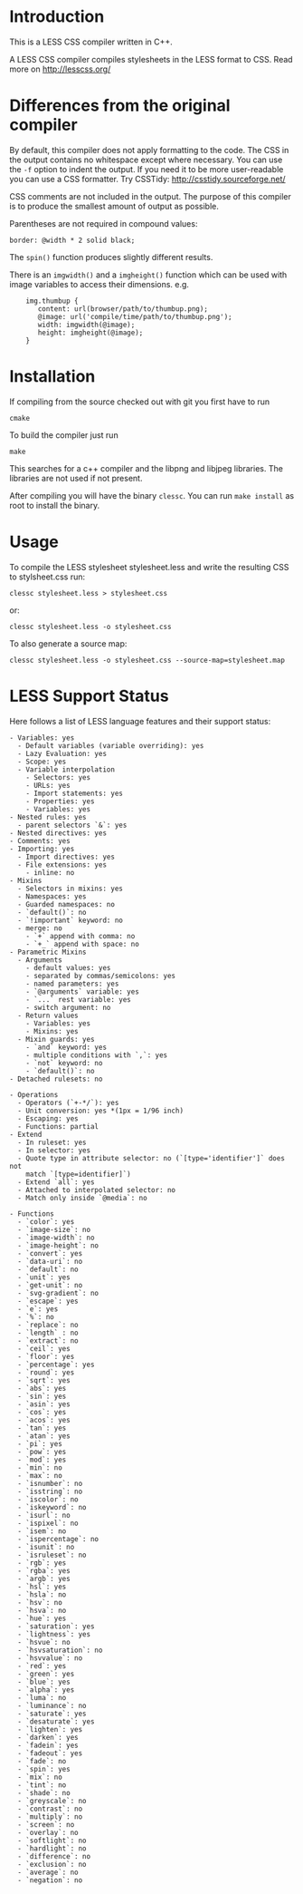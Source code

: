 # Introduction

This is a LESS CSS compiler written in C++.

A LESS CSS compiler compiles stylesheets in the LESS format to
CSS. Read more on http://lesscss.org/ 

# Differences from the original compiler

By default, this compiler does not apply formatting to the code. The
CSS in the output contains no whitespace except where necessary. You
can use the `-f` option to indent the output. If you need it to be more
user-readable you can use a CSS formatter. Try CSSTidy:
http://csstidy.sourceforge.net/

CSS comments are not included in the output. The purpose of this
compiler is to produce the smallest amount of output as possible. 

Parentheses are not required in compound values:

```
border: @width * 2 solid black;
```

The `spin()` function produces slightly different results.

There is an `imgwidth()` and a `imgheight()` function which can be used
with image variables to access their dimensions. e.g.

```
    img.thumbup {
       content: url(browser/path/to/thumbup.png);
       @image: url('compile/time/path/to/thumbup.png');
       width: imgwidth(@image);
       height: imgheight(@image);
    }
```

# Installation

If compiling from the source checked out with git you first have to
run

```
cmake
```

To build the compiler just run

```
make
```

This searches for a c++ compiler and the libpng and libjpeg libraries.
The libraries are not used if not present.

After compiling you will have the binary `clessc`. You can run `make
install` as root to install the binary.

# Usage

To compile the LESS stylesheet stylesheet.less and write the resulting
CSS to stylsheet.css run:

```
clessc stylesheet.less > stylesheet.css
```

or:

```
clessc stylesheet.less -o stylesheet.css
```

To also generate a source map:

```
clessc stylesheet.less -o stylesheet.css --source-map=stylesheet.map
```

# LESS Support Status

Here follows a list of LESS language features and their support
status:

    - Variables: yes
      - Default variables (variable overriding): yes
      - Lazy Evaluation: yes
      - Scope: yes
      - Variable interpolation
        - Selectors: yes
        - URLs: yes
        - Import statements: yes
        - Properties: yes
        - Variables: yes
    - Nested rules: yes
      - parent selectors `&`: yes
    - Nested directives: yes
    - Comments: yes
    - Importing: yes
      - Import directives: yes
      - File extensions: yes
        - inline: no
    - Mixins
      - Selectors in mixins: yes
      - Namespaces: yes
      - Guarded namespaces: no
      - `default()`: no
      - `!important` keyword: no
      - merge: no
        - `+` append with comma: no
        - `+_` append with space: no
    - Parametric Mixins
      - Arguments
        - default values: yes
        - separated by commas/semicolons: yes
        - named parameters: yes
        - `@arguments` variable: yes
        - `...` rest variable: yes
        - switch argument: no
      - Return values
        - Variables: yes
        - Mixins: yes
      - Mixin guards: yes
        - `and` keyword: yes
        - multiple conditions with `,`: yes
        - `not` keyword: no
        - `default()`: no
    - Detached rulesets: no
        
    - Operations
      - Operators (`+-*/`): yes
      - Unit conversion: yes *(1px = 1/96 inch)
      - Escaping: yes
      - Functions: partial
    - Extend
      - In ruleset: yes
      - In selector: yes
      - Quote type in attribute selector: no (`[type='identifier']` does not
        match `[type=identifier]`)
      - Extend `all`: yes
      - Attached to interpolated selector: no
      - Match only inside `@media`: no
  
    - Functions
      - `color`: yes
      - `image-size`: no 
      - `image-width`: no
      - `image-height`: no
      - `convert`: yes
      - `data-uri`: no
      - `default`: no
      - `unit`: yes
      - `get-unit`: no
      - `svg-gradient`: no
      - `escape`: yes
      - `e`: yes
      - `%`: no
      - `replace`: no
      - `length` : no
      - `extract`: no
      - `ceil`: yes
      - `floor`: yes
      - `percentage`: yes
      - `round`: yes
      - `sqrt`: yes
      - `abs`: yes
      - `sin`: yes
      - `asin`: yes
      - `cos`: yes
      - `acos`: yes
      - `tan`: yes
      - `atan`: yes
      - `pi`: yes
      - `pow`: yes
      - `mod`: yes
      - `min`: no
      - `max`: no
      - `isnumber`: no
      - `isstring`: no
      - `iscolor`: no
      - `iskeyword`: no
      - `isurl`: no
      - `ispixel`: no
      - `isem`: no
      - `ispercentage`: no
      - `isunit`: no
      - `isruleset`: no
      - `rgb`: yes
      - `rgba`: yes
      - `argb`: yes
      - `hsl`: yes
      - `hsla`: no
      - `hsv`: no
      - `hsva`: no
      - `hue`: yes
      - `saturation`: yes
      - `lightness`: yes
      - `hsvue`: no
      - `hsvsaturation`: no
      - `hsvvalue`: no
      - `red`: yes
      - `green`: yes
      - `blue`: yes
      - `alpha`: yes
      - `luma`: no
      - `luminance`: no
      - `saturate`: yes
      - `desaturate`: yes
      - `lighten`: yes
      - `darken`: yes
      - `fadein`: yes
      - `fadeout`: yes
      - `fade`: no
      - `spin`: yes
      - `mix`: no
      - `tint`: no
      - `shade`: no
      - `greyscale`: no
      - `contrast`: no
      - `multiply`: no
      - `screen`: no
      - `overlay`: no
      - `softlight`: no
      - `hardlight`: no
      - `difference`: no
      - `exclusion`: no
      - `average`: no
      - `negation`: no
